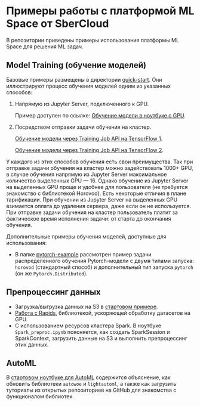 # Примеры работы с платформой ML Space от SberCloud

В репозитории приведены примеры использования платформы ML Space для решения ML задач.

## Model Training (обучение моделей)

Базовые примеры размещены в директории [quick-start](quick-start). Они иллюстрируют процесс обучения моделей одним из указанных способов:

1. Напрямую из Jupyter Server, подключенного к GPU.
   
   Пример доступен по ссылке: [Обучение модели в ноутбуке с GPU](quick-start/notebooks_gpu).

2. Посредством отправки задачи обучения на кластер.

   [Обучение модели через Training Job API на TensorFlow 1](quick-start/job_launch).

   [Обучение модели через Training Job API на TensorFlow 2](quick-start/job_launch_tf2).

У каждого из этих способов обучения есть свои преимущества. Так при отправке задачи обучения на кластер можно задействовать 1000+ GPU, в случае обучения напрямую из Jupyter Server максимальное количество выделенных GPU — 16. Однако обучение из Jupyter Server на выделенных GPU проще и удобнее для пользователя (не требуется знакомство с библиотекой Horovod). Есть некоторые отличия в плане тарификации. При обучении из Jupyter Server на выделенных GPU взимается оплата до удаления сервера, даже если он не используется. При отправке задачи обучения на кластер пользователь платит за фактическое время исполнения задачи: от старта до окончания обучения.

Дополнительные примеры обучения моделей, доступные для использования:

 * В папке [pytorch-example](pytorch-example) рассмотрен пример задачи распределенного обучения Pytorch-модели с двумя типами запуска: `horovod` (стандартный способ) и дополнительный тип запуска `pytorch` (он же `Pytorch.Distributed`).


## Препроцессинг данных

* Загрузка/выгрузка данных на S3 в [стартовом примере](quick-start).
* [Работа с Rapids](rapids), библиотекой, ускоряющей обработку датасетов на GPU.
* С использованием ресурсов кластера Spark. В ноутбуке `Spark_preproc.ipynb` поясняется, как создать SparkSession и SparkContext, загрузить данные на S3 и выполнить препроцессинг этих данных.

## AutoML

В [стартовом ноутбуке для AutoML](automl) содержится объяснение, как обновить библиотеки `autowoe` и `lightautoml`, а также как загрузить туториалы из открытых репозиториев на GitHub для знакомства с функционалом библиотек.
